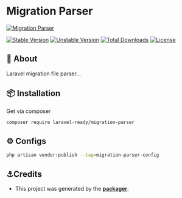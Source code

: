 # Migration Parser

[![Migration Parser](https://preview.dragon-code.pro/LaravelReady/migration-parser.svg?brand=laravel)](https://github.com/laravel-ready/migration-parser)

[![Stable Version][badge_stable]][link_packagist]
[![Unstable Version][badge_unstable]][link_packagist]
[![Total Downloads][badge_downloads]][link_packagist]
[![License][badge_license]][link_license]

## 📂 About

Laravel migration file parser...


## 📦 Installation

Get via composer

```bash
composer require laravel-ready/migration-parser
```


## ⚙️ Configs

```bash
php artisan vendor:publish --tag=migration-parser-config
```


## ⚓Credits

- This project was generated by the **[packager](https://github.com/laravel-ready/packager)**.

[badge_downloads]:      https://img.shields.io/packagist/dt/laravel-ready/migration-parser.svg?style=flat-square

[badge_license]:        https://img.shields.io/packagist/l/laravel-ready/migration-parser.svg?style=flat-square

[badge_stable]:         https://img.shields.io/github/v/release/laravel-ready/migration-parser?label=stable&style=flat-square

[badge_unstable]:       https://img.shields.io/badge/unstable-dev--main-orange?style=flat-square

[link_license]:         LICENSE

[link_packagist]:       https://packagist.org/packages/laravel-ready/migration-parser
